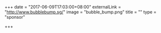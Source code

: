 +++
date = "2017-06-09T17:03:00+08:00"
externalLink = "http://www.bubblebump.sg/"
image = "bubble_bump.png"
title = ""
type = "sponsor"

+++


